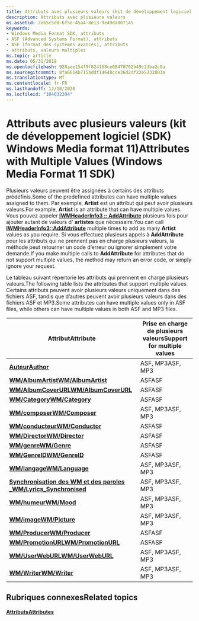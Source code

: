 ```yaml
---
title: Attributs avec plusieurs valeurs (kit de développement logiciel (SDK) Windows Media format 11)
description: Attributs avec plusieurs valeurs
ms.assetid: 2e65c5d0-6f5e-45a4-8e13-9e49da007145
keywords:
- Windows Media Format SDK, attributs
- ASF (Advanced Systems Format), attributs
- ASF (format des systèmes avancés), attributs
- attributs, valeurs multiples
ms.topic: article
ms.date: 05/31/2018
ms.openlocfilehash: 928aee154f9f824168ce08470702b49c23ba2c0a
ms.sourcegitcommit: 8fa6614b715bddf14648cce36d2df22e5232801a
ms.translationtype: MT
ms.contentlocale: fr-FR
ms.lasthandoff: 12/10/2020
ms.locfileid: "104032204"
---
```

# <a name="attributes-with-multiple-values-windows-media-format-11-sdk"></a><span data-ttu-id="28067-107">Attributs avec plusieurs valeurs (kit de développement logiciel (SDK) Windows Media format 11)</span><span class="sxs-lookup"><span data-stu-id="28067-107">Attributes with Multiple Values (Windows Media Format 11 SDK)</span></span>

<span data-ttu-id="28067-108">Plusieurs valeurs peuvent être assignées à certains des attributs prédéfinis.</span><span class="sxs-lookup"><span data-stu-id="28067-108">Some of the predefined attributes can have multiple values assigned to them.</span></span> <span data-ttu-id="28067-109">Par exemple, **Artist** est un attribut qui peut avoir plusieurs valeurs.</span><span class="sxs-lookup"><span data-stu-id="28067-109">For example, **Artist** is an attribute that can have multiple values.</span></span> <span data-ttu-id="28067-110">Vous pouvez appeler [**IWMHeaderInfo3 :: AddAttribute**](/previous-versions/windows/desktop/api/Wmsdkidl/nf-wmsdkidl-iwmheaderinfo3-addattribute) plusieurs fois pour ajouter autant de valeurs d' **artistes** que nécessaire.</span><span class="sxs-lookup"><span data-stu-id="28067-110">You can call [**IWMHeaderInfo3::AddAttribute**](/previous-versions/windows/desktop/api/Wmsdkidl/nf-wmsdkidl-iwmheaderinfo3-addattribute) multiple times to add as many **Artist** values as you require.</span></span> <span data-ttu-id="28067-111">Si vous effectuez plusieurs appels à **AddAttribute** pour les attributs qui ne prennent pas en charge plusieurs valeurs, la méthode peut retourner un code d’erreur ou ignorer simplement votre demande.</span><span class="sxs-lookup"><span data-stu-id="28067-111">If you make multiple calls to **AddAttribute** for attributes that do not support multiple values, the method may return an error code, or simply ignore your request.</span></span>

<span data-ttu-id="28067-112">Le tableau suivant répertorie les attributs qui prennent en charge plusieurs valeurs.</span><span class="sxs-lookup"><span data-stu-id="28067-112">The following table lists the attributes that support multiple values.</span></span> <span data-ttu-id="28067-113">Certains attributs peuvent avoir plusieurs valeurs uniquement dans des fichiers ASF, tandis que d’autres peuvent avoir plusieurs valeurs dans des fichiers ASF et MP3.</span><span class="sxs-lookup"><span data-stu-id="28067-113">Some attributes can have multiple values only in ASF files, while others can have multiple values in both ASF and MP3 files.</span></span>



| <span data-ttu-id="28067-114">Attribut</span><span class="sxs-lookup"><span data-stu-id="28067-114">Attribute</span></span>                                                 | <span data-ttu-id="28067-115">Prise en charge de plusieurs valeurs</span><span class="sxs-lookup"><span data-stu-id="28067-115">Support for multiple values</span></span> |
|-----------------------------------------------------------|-----------------------------|
| [<span data-ttu-id="28067-116">**Auteur**</span><span class="sxs-lookup"><span data-stu-id="28067-116">**Author**</span></span>](author.md)                                  | <span data-ttu-id="28067-117">ASF, MP3</span><span class="sxs-lookup"><span data-stu-id="28067-117">ASF, MP3</span></span>                    |
| [<span data-ttu-id="28067-118">**WM/AlbumArtist**</span><span class="sxs-lookup"><span data-stu-id="28067-118">**WM/AlbumArtist**</span></span>](wm-albumartist.md)                  | <span data-ttu-id="28067-119">ASF</span><span class="sxs-lookup"><span data-stu-id="28067-119">ASF</span></span>                         |
| [<span data-ttu-id="28067-120">**WM/AlbumCoverURL**</span><span class="sxs-lookup"><span data-stu-id="28067-120">**WM/AlbumCoverURL**</span></span>](wm-albumcoverurl.md)              | <span data-ttu-id="28067-121">ASF</span><span class="sxs-lookup"><span data-stu-id="28067-121">ASF</span></span>                         |
| [<span data-ttu-id="28067-122">**WM/Category**</span><span class="sxs-lookup"><span data-stu-id="28067-122">**WM/Category**</span></span>](wm-category.md)                        | <span data-ttu-id="28067-123">ASF</span><span class="sxs-lookup"><span data-stu-id="28067-123">ASF</span></span>                         |
| [<span data-ttu-id="28067-124">**WM/composer**</span><span class="sxs-lookup"><span data-stu-id="28067-124">**WM/Composer**</span></span>](wm-composer.md)                        | <span data-ttu-id="28067-125">ASF, MP3</span><span class="sxs-lookup"><span data-stu-id="28067-125">ASF, MP3</span></span>                    |
| [<span data-ttu-id="28067-126">**WM/conducteur**</span><span class="sxs-lookup"><span data-stu-id="28067-126">**WM/Conductor**</span></span>](wm-conductor.md)                      | <span data-ttu-id="28067-127">ASF</span><span class="sxs-lookup"><span data-stu-id="28067-127">ASF</span></span>                         |
| [<span data-ttu-id="28067-128">**WM/Director**</span><span class="sxs-lookup"><span data-stu-id="28067-128">**WM/Director**</span></span>](wm-director.md)                        | <span data-ttu-id="28067-129">ASF</span><span class="sxs-lookup"><span data-stu-id="28067-129">ASF</span></span>                         |
| [<span data-ttu-id="28067-130">**WM/genre**</span><span class="sxs-lookup"><span data-stu-id="28067-130">**WM/Genre**</span></span>](wm-genre.md)                              | <span data-ttu-id="28067-131">ASF</span><span class="sxs-lookup"><span data-stu-id="28067-131">ASF</span></span>                         |
| [<span data-ttu-id="28067-132">**WM/GenreID**</span><span class="sxs-lookup"><span data-stu-id="28067-132">**WM/GenreID**</span></span>](wm-genreid.md)                          | <span data-ttu-id="28067-133">ASF</span><span class="sxs-lookup"><span data-stu-id="28067-133">ASF</span></span>                         |
| [<span data-ttu-id="28067-134">**WM/langage**</span><span class="sxs-lookup"><span data-stu-id="28067-134">**WM/Language**</span></span>](wm-language.md)                        | <span data-ttu-id="28067-135">ASF, MP3</span><span class="sxs-lookup"><span data-stu-id="28067-135">ASF, MP3</span></span>                    |
| [<span data-ttu-id="28067-136">**Synchronisation des WM et des paroles \_**</span><span class="sxs-lookup"><span data-stu-id="28067-136">**WM/Lyrics\_Synchronised**</span></span>](wm-lyrics-synchronised.md) | <span data-ttu-id="28067-137">ASF, MP3</span><span class="sxs-lookup"><span data-stu-id="28067-137">ASF, MP3</span></span>                    |
| [<span data-ttu-id="28067-138">**WM/humeur**</span><span class="sxs-lookup"><span data-stu-id="28067-138">**WM/Mood**</span></span>](wm-mood.md)                                | <span data-ttu-id="28067-139">ASF, MP3</span><span class="sxs-lookup"><span data-stu-id="28067-139">ASF, MP3</span></span>                    |
| [<span data-ttu-id="28067-140">**WM/image**</span><span class="sxs-lookup"><span data-stu-id="28067-140">**WM/Picture**</span></span>](wmpicture.md)                           | <span data-ttu-id="28067-141">ASF, MP3</span><span class="sxs-lookup"><span data-stu-id="28067-141">ASF, MP3</span></span>                    |
| [<span data-ttu-id="28067-142">**WM/Producer**</span><span class="sxs-lookup"><span data-stu-id="28067-142">**WM/Producer**</span></span>](wm-producer.md)                        | <span data-ttu-id="28067-143">ASF</span><span class="sxs-lookup"><span data-stu-id="28067-143">ASF</span></span>                         |
| [<span data-ttu-id="28067-144">**WM/PromotionURL**</span><span class="sxs-lookup"><span data-stu-id="28067-144">**WM/PromotionURL**</span></span>](wm-promotionurl.md)                | <span data-ttu-id="28067-145">ASF</span><span class="sxs-lookup"><span data-stu-id="28067-145">ASF</span></span>                         |
| [<span data-ttu-id="28067-146">**WM/UserWebURL**</span><span class="sxs-lookup"><span data-stu-id="28067-146">**WM/UserWebURL**</span></span>](wm-userweburl.md)                    | <span data-ttu-id="28067-147">ASF, MP3</span><span class="sxs-lookup"><span data-stu-id="28067-147">ASF, MP3</span></span>                    |
| [<span data-ttu-id="28067-148">**WM/Writer**</span><span class="sxs-lookup"><span data-stu-id="28067-148">**WM/Writer**</span></span>](wm-writer.md)                            | <span data-ttu-id="28067-149">ASF, MP3</span><span class="sxs-lookup"><span data-stu-id="28067-149">ASF, MP3</span></span>                    |



 

## <a name="related-topics"></a><span data-ttu-id="28067-150">Rubriques connexes</span><span class="sxs-lookup"><span data-stu-id="28067-150">Related topics</span></span>

<dl> <dt>

[<span data-ttu-id="28067-151">**Attributs**</span><span class="sxs-lookup"><span data-stu-id="28067-151">**Attributes**</span></span>](attributes.md)
</dt> </dl>

 

 




